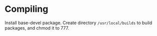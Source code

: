 # Compiling

Install base-devel package. Create directory `/usr/local/builds` to 
build packages, and chmod it to 777.

